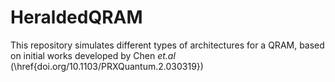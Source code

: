 # HeraldedQRAM

This repository simulates different types of architectures for a QRAM, based on initial works developed by Chen _et.al_ (\href{doi.org/10.1103/PRXQuantum.2.030319})
